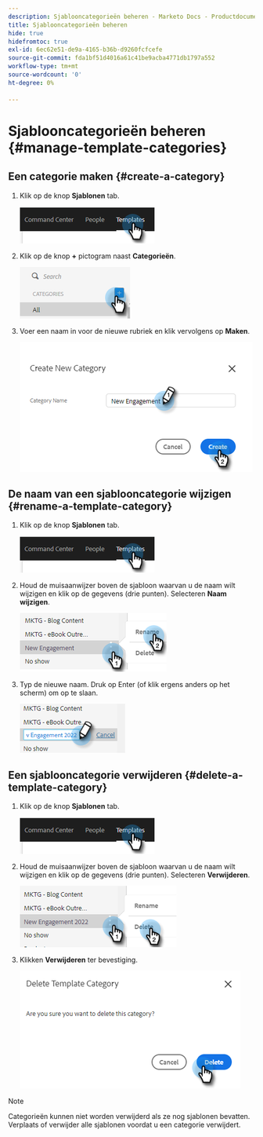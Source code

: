 ```yaml
---
description: Sjablooncategorieën beheren - Marketo Docs - Productdocumentatie
title: Sjablooncategorieën beheren
hide: true
hidefromtoc: true
exl-id: 6ec62e51-de9a-4165-b36b-d9260fcfcefe
source-git-commit: fda1bf51d4016a61c41be9acba4771db1797a552
workflow-type: tm+mt
source-wordcount: '0'
ht-degree: 0%

---
```


# Sjablooncategorieën beheren {#manage-template-categories}

## Een categorie maken {#create-a-category}

1. Klik op de knop **Sjablonen** tab.

   ![](assets/manage-template-categories-1.png)

1. Klik op de knop **+** pictogram naast **Categorieën**.

   ![](assets/manage-template-categories-2.png)

1. Voer een naam in voor de nieuwe rubriek en klik vervolgens op **Maken**.

   ![](assets/manage-template-categories-3.png)

## De naam van een sjablooncategorie wijzigen {#rename-a-template-category}

1. Klik op de knop **Sjablonen** tab.

   ![](assets/manage-template-categories-4.png)

1. Houd de muisaanwijzer boven de sjabloon waarvan u de naam wilt wijzigen en klik op de gegevens (drie punten). Selecteren **Naam wijzigen**.

   ![](assets/manage-template-categories-5.png)

1. Typ de nieuwe naam. Druk op Enter (of klik ergens anders op het scherm) om op te slaan.

   ![](assets/manage-template-categories-6.png)

## Een sjablooncategorie verwijderen {#delete-a-template-category}

1. Klik op de knop **Sjablonen** tab.

   ![](assets/manage-template-categories-7.png)

1. Houd de muisaanwijzer boven de sjabloon waarvan u de naam wilt wijzigen en klik op de gegevens (drie punten). Selecteren **Verwijderen**.

   ![](assets/manage-template-categories-8.png)

1. Klikken **Verwijderen** ter bevestiging.

   ![](assets/manage-template-categories-9.png)

>[!NOTE]
>
>Categorieën kunnen niet worden verwijderd als ze nog sjablonen bevatten. Verplaats of verwijder alle sjablonen voordat u een categorie verwijdert.
